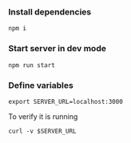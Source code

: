 ### Install dependencies
```shell
npm i
```
### Start server in dev mode
```shell
npm run start
```
### Define variables
```shell
export SERVER_URL=localhost:3000
```
To verify it is running
```shell
curl -v $SERVER_URL
```